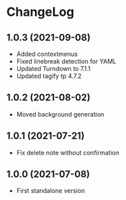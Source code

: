 ChangeLog
=========
1.0.3 (2021-09-08)
-------------------------
- Added contextmenus
- Fixed linebreak detection for YAML
- Updated Turndown to 7.1.1
- Updated tagify tp 4.7.2

1.0.2 (2021-08-02)
-------------------------
- Moved background generation
  

1.0.1 (2021-07-21)
-------------------------
- Fix delete note without confirmation
  

1.0.0 (2021-07-08)
-------------------------
- First standalone version